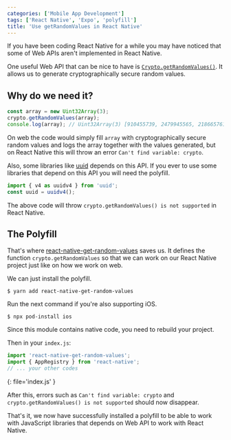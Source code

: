 ```yaml
---
categories: ['Mobile App Development']
tags: ['React Native', 'Expo', 'polyfill']
title: 'Use getRandomValues in React Native'
---
```

If you have been coding React Native for a while you may have noticed that some of Web APIs aren't implemented in React Native.

One useful Web API that can be nice to have is [`Crypto.getRandomValues()`](https://developer.mozilla.org/en-US/docs/Web/API/Crypto/getRandomValues). It allows us to generate cryptographically secure random values.

## Why do we need it?
```js
const array = new Uint32Array(3);
crypto.getRandomValues(array);
console.log(array); // Uint32Array(3) [910455739, 2479945565, 2186657619, buffer: ArrayBuffer(12), byteLength: 12, byteOffset: 0, length: 3, Symbol(Symbol.toStringTag): 'Uint32Array']
```

On web the code would simply fill `array` with cryptographically secure random values and logs the array together with the values generated, but on React Native this will throw an error `Can't find variable: crypto`.

Also, some libraries like [uuid](https://www.npmjs.com/package/uuid) depends on this API. If you ever to use some libraries that depend on this API you will need the polyfill.

```js
import { v4 as uuidv4 } from 'uuid';
const uuid = uuidv4();
```

The above code will throw `crypto.getRandomValues() is not supported` in React Native.

## The Polyfill
That's where [react-native-get-random-values](https://github.com/LinusU/react-native-get-random-values) saves us. It defines the function `crypto.getRandomValues` so that we can work on our React Native project just like on how we work on web.

We can just install the polyfill.
```console
$ yarn add react-native-get-random-values
```

Run the next command if you're also supporting iOS.
```console
$ npx pod-install ios
```

Since this module contains native code, you need to rebuild your project.

Then in your `index.js`:
```js
import 'react-native-get-random-values';
import { AppRegistry } from 'react-native';
// ... your other codes
```
{: file='index.js' }

After this, errors such as `Can't find variable: crypto` and `crypto.getRandomValues() is not supported` should now disappear.

That's it, we now have successfully installed a polyfill to be able to work with JavaScript libraries that depends on Web API to work with React Native.

